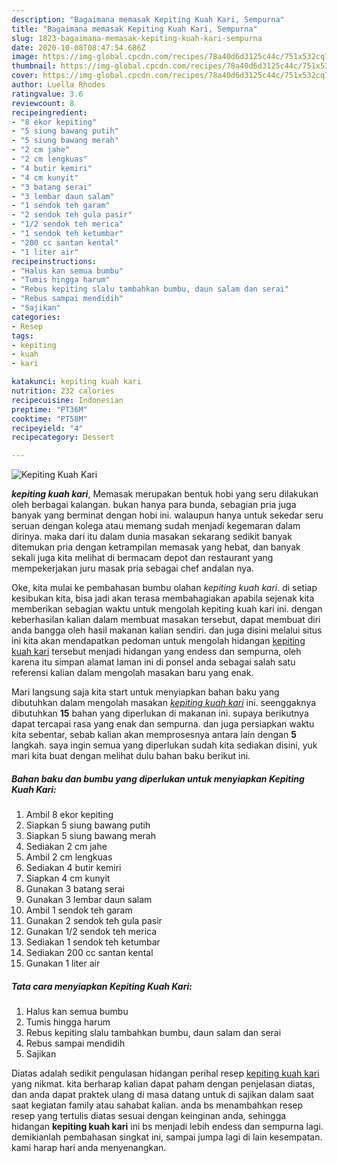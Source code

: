 ```yaml
---
description: "Bagaimana memasak Kepiting Kuah Kari, Sempurna"
title: "Bagaimana memasak Kepiting Kuah Kari, Sempurna"
slug: 1823-bagaimana-memasak-kepiting-kuah-kari-sempurna
date: 2020-10-08T08:47:54.686Z
image: https://img-global.cpcdn.com/recipes/78a40d6d3125c44c/751x532cq70/kepiting-kuah-kari-foto-resep-utama.jpg
thumbnail: https://img-global.cpcdn.com/recipes/78a40d6d3125c44c/751x532cq70/kepiting-kuah-kari-foto-resep-utama.jpg
cover: https://img-global.cpcdn.com/recipes/78a40d6d3125c44c/751x532cq70/kepiting-kuah-kari-foto-resep-utama.jpg
author: Luella Rhodes
ratingvalue: 3.6
reviewcount: 8
recipeingredient:
- "8 ekor kepiting"
- "5 siung bawang putih"
- "5 siung bawang merah"
- "2 cm jahe"
- "2 cm lengkuas"
- "4 butir kemiri"
- "4 cm kunyit"
- "3 batang serai"
- "3 lembar daun salam"
- "1 sendok teh garam"
- "2 sendok teh gula pasir"
- "1/2 sendok teh merica"
- "1 sendok teh ketumbar"
- "200 cc santan kental"
- "1 liter air"
recipeinstructions:
- "Halus kan semua bumbu"
- "Tumis hingga harum"
- "Rebus kepiting slalu tambahkan bumbu, daun salam dan serai"
- "Rebus sampai mendidih"
- "Sajikan"
categories:
- Resep
tags:
- kepiting
- kuah
- kari

katakunci: kepiting kuah kari 
nutrition: 232 calories
recipecuisine: Indonesian
preptime: "PT36M"
cooktime: "PT58M"
recipeyield: "4"
recipecategory: Dessert

---
```



![Kepiting Kuah Kari](https://img-global.cpcdn.com/recipes/78a40d6d3125c44c/751x532cq70/kepiting-kuah-kari-foto-resep-utama.jpg)

<b><i>kepiting kuah kari</i></b>, Memasak merupakan bentuk hobi yang seru dilakukan oleh berbagai kalangan. bukan hanya para bunda, sebagian pria juga banyak yang berminat dengan hobi ini. walaupun hanya untuk sekedar seru seruan dengan kolega atau memang sudah menjadi kegemaran dalam dirinya. maka dari itu dalam dunia masakan sekarang sedikit banyak ditemukan pria dengan ketrampilan memasak yang hebat, dan banyak sekali juga kita melihat di bermacam depot dan restaurant yang mempekerjakan juru masak pria sebagai chef andalan nya.

Oke, kita mulai ke pembahasan bumbu olahan <i>kepiting kuah kari</i>. di setiap kesibukan kita, bisa jadi akan terasa membahagiakan apabila sejenak kita memberikan sebagian waktu untuk mengolah kepiting kuah kari ini. dengan keberhasilan kalian dalam membuat masakan tersebut, dapat membuat diri anda bangga oleh hasil makanan kalian sendiri. dan juga disini melalui situs ini kita akan mendapatkan pedoman untuk mengolah hidangan <u>kepiting kuah kari</u> tersebut menjadi hidangan yang endess dan sempurna, oleh karena itu simpan alamat laman ini di ponsel anda sebagai salah satu referensi kalian dalam mengolah masakan baru yang enak.




Mari langsung saja kita start untuk menyiapkan bahan baku yang dibutuhkan dalam mengolah masakan <u><i>kepiting kuah kari</i></u> ini. seenggaknya dibutuhkan <b>15</b> bahan yang diperlukan di makanan ini. supaya berikutnya dapat tercapai rasa yang enak dan sempurna. dan juga persiapkan waktu kita sebentar, sebab kalian akan memprosesnya antara lain dengan <b>5</b> langkah. saya ingin semua yang diperlukan sudah kita sediakan disini, yuk mari kita buat dengan melihat dulu bahan baku berikut ini.

<!--inarticleads1-->

##### Bahan baku dan bumbu yang diperlukan untuk menyiapkan Kepiting Kuah Kari:

1. Ambil 8 ekor kepiting
1. Siapkan 5 siung bawang putih
1. Siapkan 5 siung bawang merah
1. Sediakan 2 cm jahe
1. Ambil 2 cm lengkuas
1. Sediakan 4 butir kemiri
1. Siapkan 4 cm kunyit
1. Gunakan 3 batang serai
1. Gunakan 3 lembar daun salam
1. Ambil 1 sendok teh garam
1. Gunakan 2 sendok teh gula pasir
1. Gunakan 1/2 sendok teh merica
1. Sediakan 1 sendok teh ketumbar
1. Sediakan 200 cc santan kental
1. Gunakan 1 liter air




<!--inarticleads2-->

##### Tata cara menyiapkan Kepiting Kuah Kari:

1. Halus kan semua bumbu
1. Tumis hingga harum
1. Rebus kepiting slalu tambahkan bumbu, daun salam dan serai
1. Rebus sampai mendidih
1. Sajikan




Diatas adalah sedikit pengulasan hidangan perihal resep <u>kepiting kuah kari</u> yang nikmat. kita berharap kalian dapat paham dengan penjelasan diatas, dan anda dapat praktek ulang di masa datang untuk di sajikan dalam saat saat kegiatan family atau sahabat kalian. anda bs menambahkan resep resep yang tertulis diatas sesuai dengan keinginan anda, sehingga hidangan <b>kepiting kuah kari</b> ini bs menjadi lebih endess dan sempurna lagi. demikianlah pembahasan singkat ini, sampai jumpa lagi di lain kesempatan. kami harap hari anda menyenangkan.
